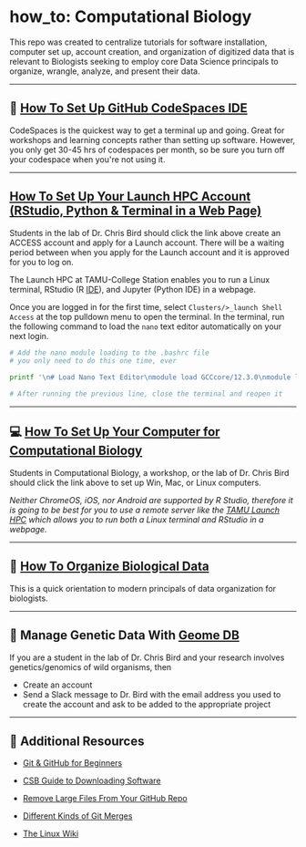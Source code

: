 # how_to: Computational Biology

This repo was created to centralize tutorials for software installation, computer set up, account creation, and organization of digitized data that is relevant to Biologists seeking to employ core Data Science principals to organize, wrangle, analyze, and present their data.

---

## :rocket: [How To Set Up GitHub CodeSpaces IDE](howto_github_codespaces.md)

CodeSpaces is the quickest way to get a terminal up and going. Great for workshops and learning concepts rather than setting up software.  However, you only get 30-45 hrs of codespaces per month, so be sure you turn off your codespace when you're not using it.

---

## [How To Set Up Your Launch HPC Account (RStudio, Python & Terminal in a Web Page)](https://hprc.tamu.edu/kb/User-Guides/Launch/Access/#no-ssh-login)

Students in the lab of Dr. Chris Bird should click the link above create an ACCESS account and apply for a Launch account. There will be a waiting period between when you apply for the Launch account and it is approved for you to log on.

The Launch HPC at TAMU-College Station enables you to run a Linux terminal, RStudio (R [IDE](https://en.wikipedia.org/wiki/Integrated_development_environment)), and Jupyter (Python IDE) in a webpage.

Once you are logged in for the first time, select `Clusters/>_launch Shell Access` at the top pulldown menu to open the terminal. In the terminal, run the following command to load the `nano` text editor automatically on your next login.

```bash
# Add the nano module loading to the .bashrc file
# you only need to do this one time, ever

printf '\n# Load Nano Text Editor\nmodule load GCCcore/12.3.0\nmodule load nano/8.0\n' >> ~/.bashrc

# After running the previous line, close the terminal and reopen it
```


---

## :computer: [How To Set Up Your Computer for Computational Biology](howto_setup_computer.md)

Students in Computational Biology, a workshop, or the lab of Dr. Chris Bird should click the link above to set up Win, Mac, or Linux computers. 

_Neither ChromeOS, iOS, nor Android are supported by R Studio, therefore it is going to be best for you to use a remote server like the [TAMU Launch HPC](https://hprc.tamu.edu/kb/User-Guides/Launch/Access/#no-ssh-login) which allows you to run both a Linux terminal and RStudio in a webpage._

---

## :file_folder: [How To Organize Biological Data](howto_organize_data.md)

This is a quick orientation to modern principals of data organization for biologists.  

---

## :dna: Manage Genetic Data With [Geome DB](https://geome-db.org/)

If you are a student in the lab of Dr. Chris Bird and your research involves genetics/genomics of wild organisms, then

* Create an account
* Send a Slack message to Dr. Bird with the email address you used to create the account and ask to be added to the appropriate project

---

## :book: Additional Resources

* [Git & GitHub for Beginners](https://www.freecodecamp.org/news/git-and-github-for-beginners/)

* [CSB Guide to Downloading Software](https://computingskillsforbiologists.com/setup/)

* [Remove Large Files From Your GitHub Repo](rm_lg_files.md)
  
* [Different Kinds of Git Merges](https://lukemerrett.com/different-merge-types-in-git/)

* [The Linux Wiki](https://www.thelinuxwiki.net/index.php?title=The_Linux_Wiki)

